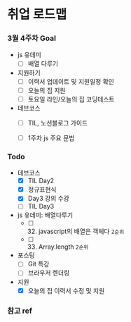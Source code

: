 # 취업 로드맵

### 3월 4주차 Goal

- js 유데미
  - [ ] 배열 다루기

- 지원하기
  - [ ] 이력서 업데이트 및 지원일정 확인
  - [ ] 오늘의 집 지원
  - [ ] 토요일 라인/오늘의 집 코딩테스트

- 데브코스
  - [ ] TIL, 노션블로그 가이드
  - [ ] 1주차 js 주요 문법


### Todo

- 데브코스
  - [x] TIL Day2
  - [x] 정규표현식
  - [x] Day3 강의 수강
  - [ ] TIL Day3

- js 유데미: 배열다루기
  - [ ] 32. javascript의 배열은 객체다 `2순위`
  - [ ] 33. Array.length `2순위`

- 포스팅
  - [ ] Git 특강
  - [ ] 브라우저 렌더링

- 지원
  - [x] 오늘의 집 이력서 수정 및 지원 
### 참고 ref
